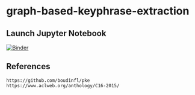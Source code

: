 # graph-based-keyphrase-extraction

## Launch Jupyter Notebook
[![Binder](https://notebooks.gesis.org/binder/badge_logo.svg)](https://notebooks.gesis.org/binder/v2/gh/000emanresu111/graph-based-keyphrase-extraction/master?filepath=graph-based-keyphrase-extraction.ipynb)

## References
```
https://github.com/boudinfl/pke
https://www.aclweb.org/anthology/C16-2015/
```

